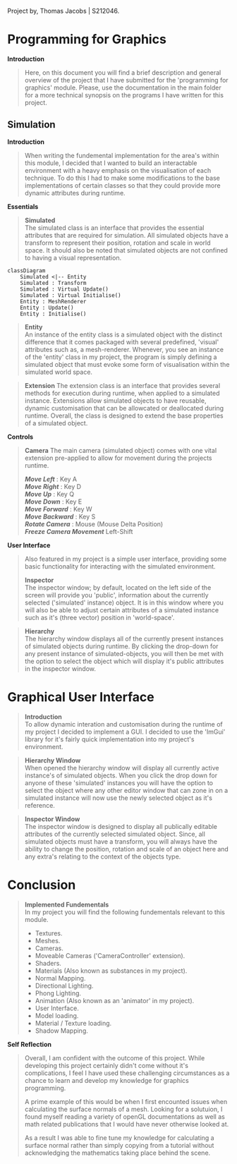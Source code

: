 Project by, Thomas Jacobs | S212046.
 # Programming for Graphics  
 
**Introduction**
>Here, on this document you will find a brief description and general overview of the project that I have submitted for the 'programming for graphics' module. Please, use the documentation in the main folder for a more technical synopsis on the programs I have written for this project.

## Simulation
**Introduction**  
>When writing the fundemental implementation for the area's within this module, I decided that I wanted to build an interactable environment with a heavy emphasis on the visualisation of each technique. To do this I had to make some modifications to the base implementations of certain classes so that they could provide more dynamic attributes during runtime.

**Essentials**  
>**Simulated**  
>The simulated class is an interface that provides the essential attributes that are required for simulation. All simulated objects have a transform to represent their position, rotation and scale in world space. It should also be noted that simulated objects are not confined to having a visual representation.
```mermaid
classDiagram
	Simulated <|-- Entity
	Simulated : Transform
	Simulated : Virtual Update()
	Simulated : Virtual Initialise()
	Entity : MeshRenderer
	Entity : Update()
	Entity : Initialise()
```
>**Entity**  
>An instance of the entity class is a simulated object with the distinct difference that it comes packaged with several predefined, 'visual' attributes such as, a mesh-renderer. Whenever, you see an instance of the 'entity' class in my project, the program is simply defining a simulated object that must evoke some form of visualisation within the simulated world space.

>**Extension**
>The extension class is an interface that provides several methods for execution during runtime, when applied to a simulated instance. Extensions allow simulated objects to have reusable, dynamic customisation that can be allowcated or deallocated during runtime. Overall, the class is designed to extend the base properties of a simulated object.

**Controls**
>**Camera**
>The main camera (simulated object) comes with one vital extension pre-applied to allow for movement during the projects runtime.
>
>***Move Left*** : Key A  
>***Move Right*** : Key D  
>***Move Up*** : Key Q  
>***Move Down*** : Key E  
>***Move Forward*** : Key W  
>***Move Backward*** : Key S  
>***Rotate Camera*** : Mouse (Mouse Delta Position)  
>***Freeze Camera Movement*** Left-Shift  

**User Interface**  
>Also featured in my project is a simple user interface, providing some basic functionality for interacting with the simulated environment.  
>
>**Inspector**  
The inspector window; by default, located on the left side of the screen will provide you 'public', information about the currently selected ('simulated' instance) object. It is in this window where you will also be able to adjust certain attributes of a simulated instance such as it's (three vector) position in 'world-space'.

>**Hierarchy**  
The hierarchy window displays all of the currently present instances of simulated objects during runtime. By clicking the drop-down for any present instance of simulated-objects, you will then be met with the option to select the object which will display it's public attributes in the inspector window.

# Graphical User Interface
>**Introduction**  
>To allow dynamic interation and customisation during the runtime of my project I decided to implement a GUI. I decided to use the 'ImGui' library for it's fairly quick implementation into my project's environment.

>**Hierarchy Window**  
>When opened the hierarchy window will display all currently active instance's of simulated objects. When you click the drop down for anyone of these 'simulated' instances you will have the option to select the object where any other editor window that can zone in on a simulated instance will now use the newly selected object as it's reference.

>**Inspector Window**  
>The inspector window is designed to display all publically editable attributes of the currently selected simulated object. Since, all simulated objects must have a transform, you will always have the ability to change the position, rotation and scale of an object here and any extra's relating to the context of the objects type.

# Conclusion
>**Implemented Fundementals**  
>In my project you will find the following fundementals relevant to this module.
> * Textures.
> * Meshes.
> * Cameras.
>  * Moveable Cameras ('CameraController' extension).
> * Shaders.
> * Materials (Also known as substances in my project).
> * Normal Mapping.
> * Directional Lighting.
> * Phong Lighting.
> * Animation (Also known as an 'animator' in my project).
> * User Interface.
> * Model loading.
> * Material / Texture loading.
> * Shadow Mapping.

**Self Reflection**
>Overall, I am confident with the outcome of this project. While developing this project certainly didn't come without it's complications, I feel I have used these challenging circumstances as a chance to learn and develop my knowledge for graphics programming.  
>
>A prime example of this would be when I first encounted issues when calculating the surface normals of a mesh. Looking for a solutuion, I found myself reading a variety of openGL documentations as well as math related publications that I would have never otherwise looked at. 
>
>As a result I was able to fine tune my knowledge for calculating a surface normal rather than simply copying from a tutorial without acknowledging the mathematics taking place behind the scene.
